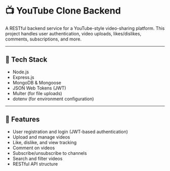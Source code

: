 # 📺 YouTube Clone Backend

A RESTful backend service for a YouTube-style video-sharing platform. This project handles user authentication, video uploads, likes/dislikes, comments, subscriptions, and more.

---

## 🧰 Tech Stack

- Node.js  
- Express.js  
- MongoDB & Mongoose  
- JSON Web Tokens (JWT)  
- Multer (for file uploads)  
- dotenv (for environment configuration)

---

## 🚀 Features

- User registration and login (JWT-based authentication)
- Upload and manage videos
- Like, dislike, and view tracking
- Comment on videos
- Subscribe/unsubscribe to channels
- Search and filter videos
- RESTful API structure
